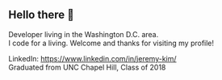## Hello there 👋

Developer living in the Washington D.C. area.\
I code for a living. Welcome and thanks for visiting my profile!

LinkedIn: https://www.linkedin.com/in/jeremy-kim/ \
Graduated from UNC Chapel Hill, Class of 2018
<!--
**jedokim/jedokim** is a ✨ _special_ ✨ repository because its `README.md` (this file) appears on your GitHub profile.

Here are some ideas to get you started:

- 🔭 I’m currently working on ...
- 🌱 I’m currently learning ...
- 👯 I’m looking to collaborate on ...
- 🤔 I’m looking for help with ...
- 💬 Ask me about ...
- 📫 How to reach me: ...
- 😄 Pronouns: ...
- ⚡ Fun fact: ...
-->
